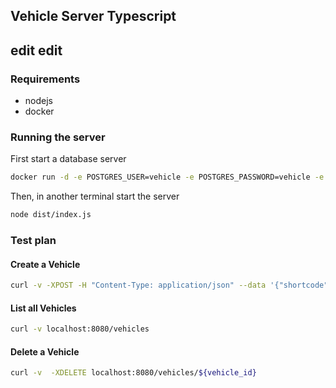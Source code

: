 ## Vehicle Server Typescript
## edit edit

### Requirements

- nodejs
- docker

### Running the server

First start a database server

```bash
docker run -d -e POSTGRES_USER=vehicle -e POSTGRES_PASSWORD=vehicle -e POSTGRES_DB=vehicle -p 5432:5432 postgis/postgis:16-3.4-alpine
```

Then, in another terminal start the server

```bash
node dist/index.js
```

### Test plan

#### Create a Vehicle

```bash
curl -v -XPOST -H "Content-Type: application/json" --data '{"shortcode":"abbc", "battery": 12, "latitude": 53.43, "longitude": 43.43}' localhost:8080/vehicles | jq .
```

#### List all Vehicles

```bash
curl -v localhost:8080/vehicles
```

#### Delete a Vehicle

```bash
curl -v  -XDELETE localhost:8080/vehicles/${vehicle_id}
```

